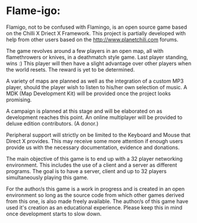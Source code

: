Flame-igo:
=========

Flamigo, not to be confused with Flamingo, is an open source game based on the Chilli X Driect X Framework. 
This project is partially developed with help from other users based on the http://www.planetchili.com forums.

The game revolves around a few players in an open map, all with flamethrowers or knives, in a deathmatch style game.
Last player standing, wins :)
This player will then have a slight advantage over other players when the world resets. The reward is yet to be determined.

A variety of maps are planned as well as the integration of a custom MP3 player, should the player wish to listen to his/her own selection of music.
A MDK (Map Development Kit) will be provided once the project looks promising.

A campaign is planned at this stage and will be elaborated on as development reaches this point.
An online multiplayer will be provided to deluxe edition contributors. (A donor.)

Peripheral support will strictly on be limited to the Keyboard and Mouse that Direct X provides.
This may receive some more attention if enough users provide us with the necessary documentation, evidence and donations.


The main objective of this game is to end up with a 32 player networking environment. This includes the use of a client and a server as different programs. The goal is to have a server, client and up to 32 players simultaneously playing this game.

For the author/s this game is a work in progress and is created in an open environment so long as the source code from which other games derived from this one, is also made freely available.
The author/s of this game have used it's creation as an educational experience. Please keep this in mind once development starts to slow down.
